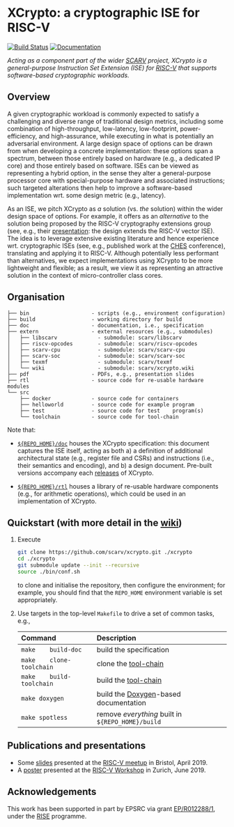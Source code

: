 # XCrypto: a cryptographic ISE for RISC-V

<!--- -------------------------------------------------------------------- --->

[![Build Status](https://travis-ci.com/scarv/xcrypto.svg)](https://travis-ci.com/scarv/xcrypto)
[![Documentation](https://codedocs.xyz/scarv/xcrypto.svg)](https://codedocs.xyz/scarv/xcrypto)

<!--- -------------------------------------------------------------------- --->

*Acting as a component part of the wider
[SCARV](https://www.scarv.org)
project,
XCrypto is a general-purpose Instruction Set Extension (ISE) for
[RISC-V](https://riscv.org)
that supports software-based cryptographic workloads.*

<!--- -------------------------------------------------------------------- --->

## Overview

A given cryptographic workload is commonly expected to satisfy a 
challenging and diverse range of traditional design metrics, 
including some combination of high-throughput, low-latency, low-footprint, power-efficiency, and high-assurance,
while executing in what is potentially an adversarial environment.
A large design space of options can be drawn from when developing
a concrete implementation: these options span a spectrum, between 
those entirely based on hardware (e.g., a dedicated IP core)
and
those entirely based on software.
ISEs can be viewed as representing a hybrid option, in the sense 
they alter a general-purpose processor core with special-purpose 
hardware and associated instructions; such targeted alterations 
then help to improve a software-based implementation wrt. some
design metric (e.g., latency).

As an ISE, we pitch XCrypto as *a* solution (vs. *the* solution) 
within the wider design space of options.  For example, it offers
as an *alternative* to the solution being proposed by the RISC-V 
cryptography extensions group (see, e.g., their
[presentation](https://www.youtube.com/watch?v=dcW6a7SO2zE):
the design extends the RISC-V vector ISE).
The idea is to leverage extensive existing literature and hence
experience wrt. cryptographic ISEs (see, e.g., published work at
the
[CHES](https://dblp.uni-trier.de/db/conf/ches)
conference), translating and applying it to RISC-V.
Although potentially less performant than alternatives, we expect
implementations using XCrypto to be more lightweight and flexible; 
as a result, we view it as representing an attractive solution in
the context of micro-controller class cores.

<!--- -------------------------------------------------------------------- --->

## Organisation

```
├── bin                    - scripts (e.g., environment configuration)
├── build                  - working directory for build
├── doc                    - documentation, i.e., specification
├── extern                 - external resources (e.g., submodules)
│   ├── libscarv             - submodule: scarv/libscarv
│   ├── riscv-opcodes        - submodule: scarv/riscv-opcodes
│   ├── scarv-cpu            - submodule: scarv/scarv-cpu
│   ├── scarv-soc            - submodule: scarv/scarv-soc
│   ├── texmf                - submodule: scarv/texmf
│   └── wiki                 - submodule: scarv/xcrypto.wiki
├── pdf                    - PDFs, e.g., presentation slides
├── rtl                    - source code for re-usable hardware modules
└── src
    ├── docker             - source code for containers
    ├── helloworld         - source code for example program
    ├── test               - source code for test    program(s)
    └── toolchain          - source code for tool-chain
```

Note that:

- [`${REPO_HOME}/doc`](./doc) 
  houses
  the XCrypto specification:
  this document captures the ISE itself, acting as both
  a) a definition of additional architectural 
     state
     (e.g., register file and CSRs)
     and
     instructions
     (i.e., their semantics and encoding),
     and
  b) a design document.
  Pre-built versions accompany each 
  [releases](https://github.com/scarv/xcrypto/releases)
  of XCrypto.

- [`${REPO_HOME}/rtl`](./rtl) 
  houses
  a library of re-usable hardware components (e.g., for arithmetic
  operations), which could be used in an implementation of XCrypto.

<!--- -------------------------------------------------------------------- --->

## Quickstart (with more detail in the [wiki](https://github.com/scarv/xcrypto/wiki))

1. Execute

   ```sh
   git clone https://github.com/scarv/xcrypto.git ./xcrypto
   cd ./xcrypto
   git submodule update --init --recursive
   source ./bin/conf.sh
   ```

   to clone and initialise the repository,
   then configure the environment;
   for example, you should find that the
   `REPO_HOME`
   environment variable is set appropriately.

2. Use targets in the top-level `Makefile` to drive a set of
   common tasks, e.g.,

   | Command                   | Description
   | :------------------------ | :----------------------------------------------------------------------------------- |
   | `make    build-doc`       | build    the specification                                                           |
   | `make    clone-toolchain` | clone    the [tool-chain](https://github.com/scarv/xcrypto/wiki/Toolchain)           |
   | `make    build-toolchain` | build    the [tool-chain](https://github.com/scarv/xcrypto/wiki/Toolchain)           |
   | `make doxygen`            | build the [Doxygen](http://www.doxygen.nl)-based documentation                       |
   | `make spotless`           | remove *everything* built in `${REPO_HOME}/build`                                    |

<!--- -------------------------------------------------------------------- --->

## Publications and presentations

- Some
  [slides](./pdf/riscv-meetup-bristol-slides.pdf)
  presented at the
  [RISC-V meetup](https://www.meetup.com/Bristol-RISC-V-Meetup-Group)
  in Bristol, April 2019.
- A
  [poster](./pdf/zurich-workshop-poster.pdf)
  presented at the
  [RISC-V Workshop](https://riscv.org/2019/06/risc-v-workshop-zurich-proceedings)
  in  Zurich,  June 2019.

<!--- -------------------------------------------------------------------- --->

## Acknowledgements

This work has been supported in part by EPSRC via grant 
[EP/R012288/1](https://gow.epsrc.ukri.org/NGBOViewGrant.aspx?GrantRef=EP/R012288/1),
under the [RISE](http://www.ukrise.org) programme.

<!--- -------------------------------------------------------------------- --->
